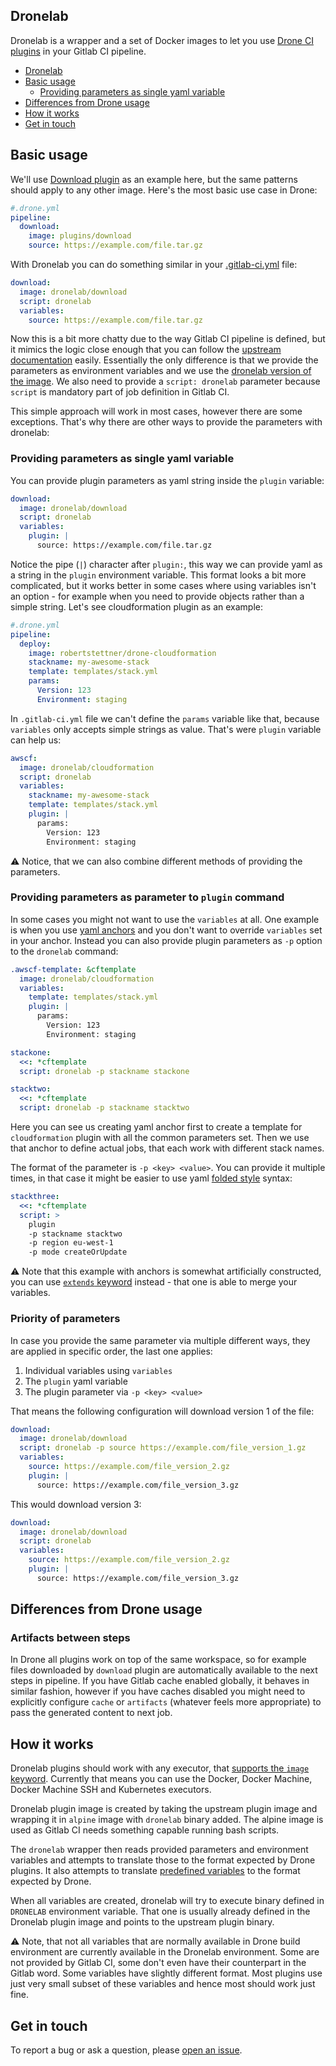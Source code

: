 ## Dronelab

Dronelab is a wrapper and a set of Docker images to let you use [Drone CI plugins](http://plugins.drone.io/) in your Gitlab CI pipeline.

- [Dronelab](#dronelab)
- [Basic usage](#basic-usage)
  - [Providing parameters as single yaml variable](#providing-parameters-as-single-yaml-variable)
- [Differences from Drone usage](#differences-from-drone-usage)
- [How it works](#how-it-works)
- [Get in touch](#get-in-touch)

## Basic usage

We'll use [Download plugin](http://plugins.drone.io/drone-plugins/drone-download/) as an example here, but the same patterns should apply to any other image. Here's the most basic use case in Drone:

```yaml
#.drone.yml
pipeline:
  download:
    image: plugins/download
    source: https://example.com/file.tar.gz
```

With Dronelab you can do something similar in your [.gitlab-ci.yml](https://docs.gitlab.com/ce/ci/yaml/) file:

```yaml
download:
  image: dronelab/download
  script: dronelab
  variables:
    source: https://example.com/file.tar.gz
```

Now this is a bit more chatty due to the way Gitlab CI pipeline is defined, but it mimics the logic close enough that you can follow the [upstream documentation](http://plugins.drone.io/drone-plugins/drone-download/) easily. Essentially the only difference is that we provide the parameters as environment variables and we use the [dronelab version of the image](https://hub.docker.com/u/dronelab/). We also need to provide a `script: dronelab` parameter because `script` is mandatory part of job definition in Gitlab CI.

This simple approach will work in most cases, however there are some exceptions. That's why there are other ways to provide the parameters with dronelab:

### Providing parameters as single yaml variable

You can provide plugin parameters as yaml string inside the `plugin` variable:

```yaml
download:
  image: dronelab/download
  script: dronelab
  variables:
    plugin: |
      source: https://example.com/file.tar.gz
```

Notice the pipe (`|`) character after `plugin:`, this way we can provide yaml as a string in the `plugin` environment variable. This format looks a bit more complicated, but it works better in some cases where using variables isn't an option - for example when you need to provide objects rather than a simple string. Let's see cloudformation plugin as an example:

```yaml
#.drone.yml
pipeline:
  deploy:
    image: robertstettner/drone-cloudformation
    stackname: my-awesome-stack
    template: templates/stack.yml
    params:
      Version: 123
      Environment: staging
```
In `.gitlab-ci.yml` file we can't define the `params` variable like that, because `variables` only accepts simple strings as value. That's were `plugin` variable can help us:

```yaml
awscf:
  image: dronelab/cloudformation
  script: dronelab
  variables:
    stackname: my-awesome-stack
    template: templates/stack.yml
    plugin: |
      params:
        Version: 123
        Environment: staging
```

⚠ Notice, that we can also combine different methods of providing the parameters.

### Providing parameters as parameter to `plugin` command

In some cases you might not want to use the `variables` at all. One example is when you use [yaml anchors](https://docs.gitlab.com/ce/ci/yaml/#anchors) and you don't want to override `variables` set in your anchor. Instead you can also provide plugin parameters as `-p` option to the `dronelab` command:

```yaml
.awscf-template: &cftemplate
  image: dronelab/cloudformation
  variables:
    template: templates/stack.yml
    plugin: |
      params:
        Version: 123
        Environment: staging

stackone:
  <<: *cftemplate
  script: dronelab -p stackname stackone

stacktwo:
  <<: *cftemplate
  script: dronelab -p stackname stacktwo
```
Here you can see us creating yaml anchor first to create a template for `cloudformation` plugin with all the common parameters set. Then we use that anchor to define actual jobs, that each work with different stack names.

The format of the parameter is `-p <key> <value>`. You can provide it multiple times, in that case it might be easier to use yaml [folded style](http://yaml.org/spec/1.2/spec.html#id2796251) syntax:

```yaml
stackthree:
  <<: *cftemplate
  script: >
    plugin
    -p stackname stacktwo
    -p region eu-west-1
    -p mode createOrUpdate
```

⚠ Note that this example with anchors is somewhat artificially constructed, you can use [`extends` keyword](https://docs.gitlab.com/ce/ci/yaml/#extends) instead - that one is able to merge your variables.

### Priority of parameters

In case you provide the same parameter via multiple different ways, they are applied in specific order, the last one applies:

  1. Individual variables using `variables`
  2. The `plugin` yaml variable
  3. The plugin parameter via `-p <key> <value>`

That means the following configuration will download version 1 of the file:

```yaml
download:
  image: dronelab/download
  script: dronelab -p source https://example.com/file_version_1.gz
  variables:
    source: https://example.com/file_version_2.gz
    plugin: |
      source: https://example.com/file_version_3.gz
```

This would download version 3:

```yaml
download:
  image: dronelab/download
  script: dronelab
  variables:
    source: https://example.com/file_version_2.gz
    plugin: |
      source: https://example.com/file_version_3.gz 
```

## Differences from Drone usage

### Artifacts between steps

In Drone all plugins work on top of the same workspace, so for example files downloaded by `download` plugin are automatically available to the next steps in pipeline. If you have Gitlab cache enabled globally, it behaves in similar fashion, however if you have caches disabled you might need to explicitly configure `cache` or `artifacts` (whatever feels more appropriate) to pass the generated content to next job.

## How it works

Dronelab plugins should work with any executor, that [supports the `image` keyword](https://docs.gitlab.com/runner/executors/README.html#compatibility-chart). Currently that means you can use the Docker, Docker Machine, Docker Machine SSH and Kubernetes executors.

Dronelab plugin image is created by taking the upstream plugin image and wrapping it in `alpine` image with `dronelab` binary added. The alpine image is used as Gitlab CI needs something capable running bash scripts.

The `dronelab` wrapper then reads provided parameters and environment variables and attempts to translate those to the format expected by Drone plugins. It also attempts to translate [predefined variables](https://docs.gitlab.com/ce/ci/variables/README.html#predefined-variables-environment-variables) to the format expected by Drone.

When all variables are created, dronelab will try to execute binary defined in `DRONELAB` environment variable. That one is usually already defined in the Dronelab plugin image and points to the upstream plugin binary.

⚠ Note, that not all variables that are normally available in Drone build environment are currently available in the Dronelab environment. Some are not provided by Gitlab CI, some don't even have their counterpart in the Gitlab word. Some variables have slightly different format. Most plugins use just very small subset of these variables and hence most should work just fine.

## Get in touch

To report a bug or ask a question, please [open an issue](https://github.com/mprasil/dronelab/issues/new).
